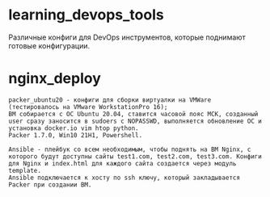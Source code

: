 # learning_devops_tools
Различные конфиги для DevOps инструментов, которые поднимают готовые конфигурации. 

# nginx_deploy
    packer_ubuntu20 - конфиги для сборки виртуалки на VMWare (тестировалось на VMware WorkstationPro 16);
    ВМ собирается с ОС Ubuntu 20.04, ставится часовой пояс МСК, созданный user сразу заносится в sudoers с NOPASSWD, выполняется обновление ОС и установка docker.io vim htop python. 
    Packer 1.7.0, Win10 21H1, Powershell. 

    Ansible - плейбук со всем необходимым, чтобы поднять на ВМ Nginx, с которого будут доступны сайты test1.com, test2.com, test3.com. Конфиги для Nginx и index.html для каждого сайта создается через модуль template. 
    Ansible подключается к хосту по ssh ключу, который закладывается Packer при создании ВМ. 